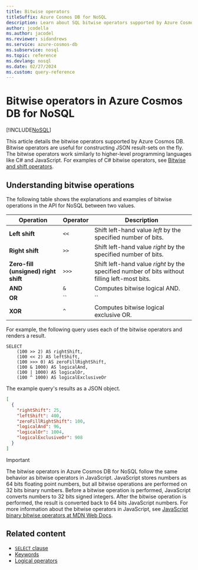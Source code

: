 ```yaml
---
title: Bitwise operators
titleSuffix: Azure Cosmos DB for NoSQL
description: Learn about SQL bitwise operators supported by Azure Cosmos DB.
author: jcodella
ms.author: jacodel
ms.reviewer: sidandrews
ms.service: azure-cosmos-db
ms.subservice: nosql
ms.topic: reference
ms.devlang: nosql
ms.date: 02/27/2024
ms.custom: query-reference
---
```


# Bitwise operators in Azure Cosmos DB for NoSQL

[!INCLUDE[NoSQL](../../includes/appliesto-nosql.md)]

This article details the bitwise operators supported by Azure Cosmos DB. Bitwise operators are useful for constructing JSON result-sets on the fly. The bitwise operators work similarly to higher-level programming languages like C# and JavaScript. For examples of C# bitwise operators, see [Bitwise and shift operators](/dotnet/csharp/language-reference/operators/bitwise-and-shift-operators).

## Understanding bitwise operations

The following table shows the explanations and examples of bitwise operations in the API for NoSQL between two values.

| Operation | Operator | Description |
| --- | --- | --- |
| **Left shift** | ``<<`` | Shift left-hand value *left* by the specified number of bits. |
| **Right shift** | ``>>`` | Shift left-hand value *right* by the specified number of bits. |
| **Zero-fill (unsigned) right shift** | ``>>>`` | Shift left-hand value *right* by the specified number of bits without filling left-most bits. |
| **AND** | ``&`` |  Computes bitwise logical AND. |
| **OR** | ``|`` | Computes bitwise logical OR. |
| **XOR** | ``^`` | Computes bitwise logical exclusive OR. |

For example, the following query uses each of the bitwise operators and renders a result.

```nosql
SELECT 
    (100 >> 2) AS rightShift,
    (100 << 2) AS leftShift,
    (100 >>> 0) AS zeroFillRightShift,
    (100 & 1000) AS logicalAnd,
    (100 | 1000) AS logicalOr,
    (100 ^ 1000) AS logicalExclusiveOr
```

The example query's results as a JSON object.

```json
[
  {
    "rightShift": 25,
    "leftShift": 400,
    "zeroFillRightShift": 100,
    "logicalAnd": 96,
    "logicalOr": 1004,
    "logicalExclusiveOr": 908
  }
]
```

> [!IMPORTANT]
> The bitwise operators in Azure Cosmos DB for NoSQL follow the same behavior as bitwise operators in JavaScript. JavaScript stores numbers as 64 bits floating point numbers, but all bitwise operations are performed on 32 bits binary numbers. Before a bitwise operation is performed, JavaScript converts numbers to 32 bits signed integers. After the bitwise operation is performed, the result is converted back to 64 bits JavaScript numbers. For more information about the bitwise operators in JavaScript, see [JavaScript binary bitwise operators at MDN Web Docs](https://developer.mozilla.org/docs/Web/JavaScript/Reference/Operators#binary_bitwise_operators).

## Related content

- [``SELECT`` clause](select.md)
- [Keywords](keywords.md)
- [Logical operators](logical-operators.md)
